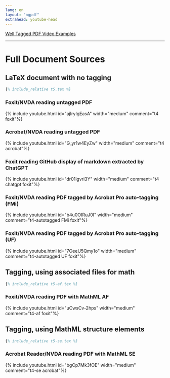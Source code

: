 ```yaml
---
lang: en
layout: "ngpdf"
extrahead: youtube-head
---
```


<script>
function generatepreamble(t,e) {return e.getValue();}
runlatex.texts.metadata="";
runlatex.preincludes = {
 "pre1": {"pre0": "t5.tex"},
 "pre2": {"pre0": "t5.tex"}
 }
</script>

[Well Tagged PDF Video Examples](./)

----

# Full Document Sources

## LaTeX document with no tagging

```latex
{% include_relative t5.tex %}
```

###  Foxit/NVDA reading untagged PDF

{% include youtube.html id="ajIryIgEasA" width="medium" comment="t4 foxit"%}

### Acrobat/NVDA reading untagged PDF

{% include youtube.html id="G_yr1w4EyZw" width="medium" comment="t4 acrobat"%}


### Foxit reading GitHub display of markdown extracted by ChatGPT


{% include youtube.html id="dr01lgvri3Y" width="medium" comment="t4 chatgpt foxit"%}

###  Foxit/NVDA reading PDF tagged by Acrobat Pro auto-tagging (FMi)

{% include youtube.html id="b4u0OIRuJ0I" width="medium" comment="t4-autotagged FMi foxit"%}

###  Foxit/NVDA reading PDF tagged by Acrobat Pro auto-tagging (UF)

{% include youtube.html id="7OeeU5Qmy1o" width="medium" comment="t4-autotagged UF foxit"%}

## Tagging, using associated files for math

```latex
{% include_relative t5-af.tex %}
```

### Foxit/NVDA reading PDF with MathML AF

{% include youtube.html id="uCwsCv-2hps" width="medium" comment="t4-af foxit"%}

## Tagging, using MathML structure elements
```latex
{% include_relative t5-se.tex %}
```

### Acrobat Reader/NVDA reading PDF with MathML SE

{% include youtube.html id="bgCp7Mk3fOE" width="medium" comment="t4-se acrobat"%}